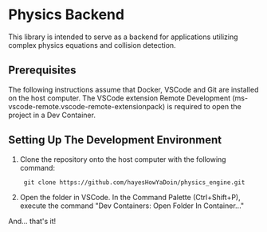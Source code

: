 # Physics Backend

This library is intended to serve as a backend for applications utilizing 
complex physics equations and collision detection.

## Prerequisites

The following instructions assume that Docker, VSCode and Git are installed on 
the host computer. The VSCode extension Remote Development 
(ms-vscode-remote.vscode-remote-extensionpack) is required to open the project 
in a Dev Container. 

## Setting Up The Development Environment

1) Clone the repository onto the host computer with the following command:
   ```
    git clone https://github.com/hayesHowYaDoin/physics_engine.git
   ```
2) Open the folder in VSCode. In the Command Palette (Ctrl+Shift+P), execute 
the command "Dev Containers: Open Folder In Container..."

And... that's it!

[1]: https://api.csswg.org/bikeshed/?force=1&url=https://raw.githubusercontent.com/vector-of-bool/pitchfork/develop/data/spec.bs
[2]: https://en.cppreference.com/w/cpp/language/pimpl
